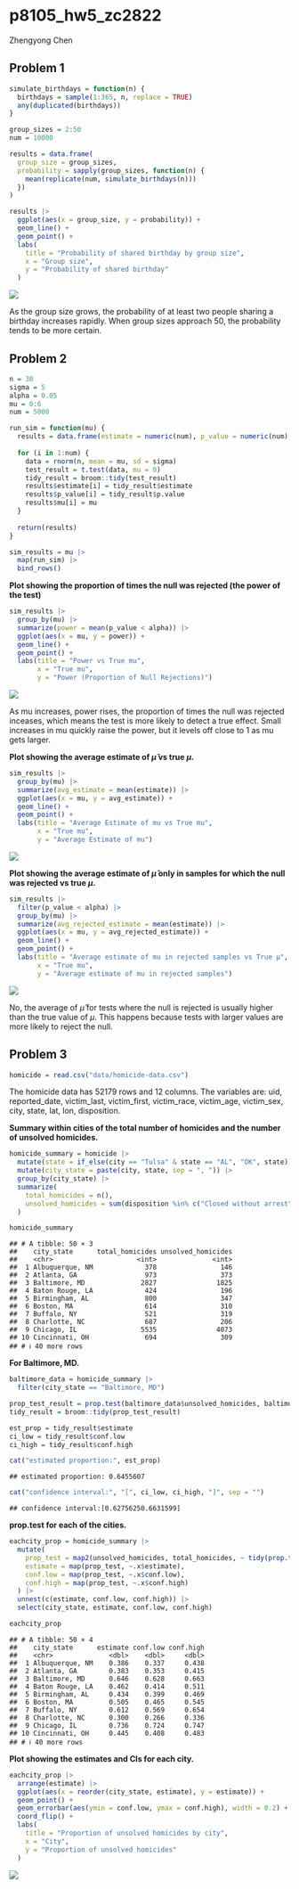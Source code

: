 p8105_hw5_zc2822
================
Zhengyong Chen

## Problem 1

``` r
simulate_birthdays = function(n) {
  birthdays = sample(1:365, n, replace = TRUE) 
  any(duplicated(birthdays)) 
}

group_sizes = 2:50
num = 10000

results = data.frame(
  group_size = group_sizes,
  probability = sapply(group_sizes, function(n) {
    mean(replicate(num, simulate_birthdays(n)))
  })
)

results |> 
  ggplot(aes(x = group_size, y = probability)) +
  geom_line() +
  geom_point() +
  labs(
    title = "Probability of shared birthday by group size",
    x = "Group size",
    y = "Probability of shared birthday"
  )
```

![](p8105_hw5_zc2822_files/figure-gfm/unnamed-chunk-1-1.png)<!-- -->

As the group size grows, the probability of at least two people sharing
a birthday increases rapidly. When group sizes approach 50, the
probability tends to be more certain.

## Problem 2

``` r
n = 30
sigma = 5
alpha = 0.05
mu = 0:6
num = 5000

run_sim = function(mu) {
  results = data.frame(estimate = numeric(num), p_value = numeric(num), mu = numeric(num))
  
  for (i in 1:num) {
    data = rnorm(n, mean = mu, sd = sigma)
    test_result = t.test(data, mu = 0) 
    tidy_result = broom::tidy(test_result)
    results$estimate[i] = tidy_result$estimate
    results$p_value[i] = tidy_result$p.value
    results$mu[i] = mu
  }
  
  return(results)
}

sim_results = mu |> 
  map(run_sim) |> 
  bind_rows()
```

**Plot showing the proportion of times the null was rejected (the power
of the test)**

``` r
sim_results |> 
  group_by(mu) |> 
  summarize(power = mean(p_value < alpha)) |> 
  ggplot(aes(x = mu, y = power)) +
  geom_line() +
  geom_point() +
  labs(title = "Power vs True mu",
       x = "True mu",
       y = "Power (Proportion of Null Rejections)")
```

![](p8105_hw5_zc2822_files/figure-gfm/unnamed-chunk-3-1.png)<!-- -->

As mu increases, power rises, the proportion of times the null was
rejected inceases, which means the test is more likely to detect a true
effect. Small increases in mu quickly raise the power, but it levels off
close to 1 as mu gets larger.

**Plot showing the average estimate of $\hat{\mu}$ vs true $\mu$.**

``` r
sim_results |> 
  group_by(mu) |> 
  summarize(avg_estimate = mean(estimate)) |> 
  ggplot(aes(x = mu, y = avg_estimate)) +
  geom_line() +
  geom_point() +
  labs(title = "Average Estimate of mu vs True mu",
       x = "True mu",
       y = "Average Estimate of mu")
```

![](p8105_hw5_zc2822_files/figure-gfm/unnamed-chunk-4-1.png)<!-- -->

**Plot showing the average estimate of $\hat{\mu}$ only in samples for
which the null was rejected vs true $\mu$.**

``` r
sim_results |> 
  filter(p_value < alpha) |> 
  group_by(mu) |> 
  summarize(avg_rejected_estimate = mean(estimate)) |> 
  ggplot(aes(x = mu, y = avg_rejected_estimate)) +
  geom_line() +
  geom_point() +
  labs(title = "Average estimate of mu in rejected samples vs True μ",
       x = "True mu",
       y = "Average estimate of mu in rejected samples")
```

![](p8105_hw5_zc2822_files/figure-gfm/unnamed-chunk-5-1.png)<!-- -->

No, the average of $\hat{\mu}$ for tests where the null is rejected is
usually higher than the true value of $\mu$. This happens because tests
with larger values are more likely to reject the null.

## Problem 3

``` r
homicide = read.csv("data/homicide-data.csv")
```

The homicide data has 52179 rows and 12 columns. The variables are: uid,
reported_date, victim_last, victim_first, victim_race, victim_age,
victim_sex, city, state, lat, lon, disposition.

**Summary within cities of the total number of homicides and the number
of unsolved homicides.**

``` r
homicide_summary = homicide |>
  mutate(state = if_else(city == "Tulsa" & state == "AL", "OK", state)) |> 
  mutate(city_state = paste(city, state, sep = ", ")) |>  
  group_by(city_state) |> 
  summarize(
    total_homicides = n(), 
    unsolved_homicides = sum(disposition %in% c("Closed without arrest", "Open/No arrest"))
  )

homicide_summary
```

    ## # A tibble: 50 × 3
    ##    city_state      total_homicides unsolved_homicides
    ##    <chr>                     <int>              <int>
    ##  1 Albuquerque, NM             378                146
    ##  2 Atlanta, GA                 973                373
    ##  3 Baltimore, MD              2827               1825
    ##  4 Baton Rouge, LA             424                196
    ##  5 Birmingham, AL              800                347
    ##  6 Boston, MA                  614                310
    ##  7 Buffalo, NY                 521                319
    ##  8 Charlotte, NC               687                206
    ##  9 Chicago, IL                5535               4073
    ## 10 Cincinnati, OH              694                309
    ## # ℹ 40 more rows

**For Baltimore, MD.**

``` r
baltimore_data = homicide_summary |> 
  filter(city_state == "Baltimore, MD")

prop_test_result = prop.test(baltimore_data$unsolved_homicides, baltimore_data$total_homicides)
tidy_result = broom::tidy(prop_test_result)

est_prop = tidy_result$estimate
ci_low = tidy_result$conf.low
ci_high = tidy_result$conf.high

cat("estimated proportion:", est_prop)
```

    ## estimated proportion: 0.6455607

``` r
cat("confidence interval:", "[", ci_low, ci_high, "]", sep = "")
```

    ## confidence interval:[0.62756250.6631599]

**prop.test for each of the cities.**

``` r
eachcity_prop = homicide_summary |> 
  mutate(
    prop_test = map2(unsolved_homicides, total_homicides, ~ tidy(prop.test(.x, .y))),
    estimate = map(prop_test, ~.x$estimate),
    conf.low = map(prop_test, ~.x$conf.low),
    conf.high = map(prop_test, ~.x$conf.high)
  ) |>
  unnest(c(estimate, conf.low, conf.high)) |>
  select(city_state, estimate, conf.low, conf.high)

eachcity_prop
```

    ## # A tibble: 50 × 4
    ##    city_state      estimate conf.low conf.high
    ##    <chr>              <dbl>    <dbl>     <dbl>
    ##  1 Albuquerque, NM    0.386    0.337     0.438
    ##  2 Atlanta, GA        0.383    0.353     0.415
    ##  3 Baltimore, MD      0.646    0.628     0.663
    ##  4 Baton Rouge, LA    0.462    0.414     0.511
    ##  5 Birmingham, AL     0.434    0.399     0.469
    ##  6 Boston, MA         0.505    0.465     0.545
    ##  7 Buffalo, NY        0.612    0.569     0.654
    ##  8 Charlotte, NC      0.300    0.266     0.336
    ##  9 Chicago, IL        0.736    0.724     0.747
    ## 10 Cincinnati, OH     0.445    0.408     0.483
    ## # ℹ 40 more rows

**Plot showing the estimates and CIs for each city.**

``` r
eachcity_prop |> 
  arrange(estimate) |> 
  ggplot(aes(x = reorder(city_state, estimate), y = estimate)) +
  geom_point() +  
  geom_errorbar(aes(ymin = conf.low, ymax = conf.high), width = 0.2) + 
  coord_flip() +  
  labs(
    title = "Proportion of unsolved homicides by city",
    x = "City",
    y = "Proportion of unsolved homicides"
  )
```

![](p8105_hw5_zc2822_files/figure-gfm/unnamed-chunk-10-1.png)<!-- -->
